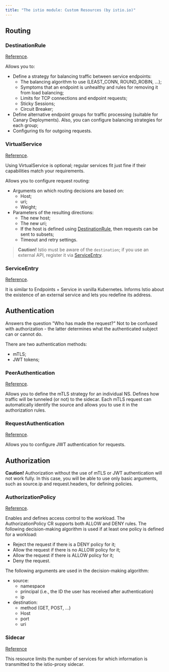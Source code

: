 ```yaml
---
title: "The istio module: Custom Resources (by istio.io)"
---
```


## Routing

### DestinationRule

[Reference](https://istio.io/latest/docs/reference/config/networking/destination-rule/).

Allows you to:
* Define a strategy for balancing traffic between service endpoints:
  * The balancing algorithm to use (LEAST_CONN, ROUND_ROBIN, ...);
  * Symptoms that an endpoint is unhealthy and rules for removing it from load balancing;
  * Limits for TCP connections and endpoint requests;
  * Sticky Sessions;
  * Circuit Breaker;
* Define alternative endpoint groups for traffic processing (suitable for Canary Deployments). Also, you can configure balancing strategies for each group;
* Configuring tls for outgoing requests.

### VirtualService

[Reference](https://istio.io/latest/docs/reference/config/networking/virtual-service/).

Using VirtualService is optional; regular services fit just fine if their capabilities match your requirements.

Allows you to configure request routing:
* Arguments on which routing decisions are based on:
  * Host;
  * uri;
  * Weight;
* Parameters of the resulting directions:
  * The new host;
  * The new uri;
  * If the host is defined using [DestinationRule](#destinationrule), then requests can be sent to subsets;
  * Timeout and retry settings.

> **Caution!** Istio must be aware of the `destination`; if you use an external API, register it via [ServiceEntry](#serviceentry).

### ServiceEntry

[Reference](https://istio.io/latest/docs/reference/config/networking/service-entry/).

It is similar to Endpoints + Service in vanilla Kubernetes. Informs Istio about the existence of an external service and lets you redefine its address.

## Authentication

Answers the question "Who has made the request?" Not to be confused with authorization - the latter determines what the authenticated subject can or cannot do.

There are two authentication methods:
* mTLS;
* JWT tokens;

### PeerAuthentication

[Reference](https://istio.io/latest/docs/reference/config/security/peer_authentication/).

Allows you to define the mTLS strategy for an individual NS. Defines how traffic will be tunneled (or not) to the sidecar. Each mTLS request can automatically identify the source and allows you to use it in the authorization rules.

### RequestAuthentication

[Reference](https://istio.io/latest/docs/reference/config/security/request_authentication/).

Allows you to configure JWT authentication for requests.

## Authorization

**Caution!** Authorization without the use of mTLS or JWT authentication will not work fully. In this case, you will be able to use only basic arguments, such as source.ip and request.headers, for defining policies.

### AuthorizationPolicy

[Reference](https://istio.io/latest/docs/reference/config/security/authorization-policy/).

Enables and defines access control to the workload. The AuthorizationPolicy CR supports both ALLOW and DENY rules. The following decision-making algorithm is used if at least one policy is defined for a workload:

* Reject the request if there is a DENY policy for it;
* Allow the request if there is no ALLOW policy for it;
* Allow the request if there is ALLOW policy for it;
* Deny the request.

The following arguments are used in the decision-making algorithm:
* source:
  * namespace
  * principal (i.e., the ID the user has received after authentication)
  * ip
* destination:
  * method (GET, POST, ...)
  * Host
  * port
  * uri

### Sidecar

[Reference](https://istio.io/latest/docs/reference/config/networking/sidecar/)

This resource limits the number of services for which information is transmitted to the istio-proxy sidecar.
